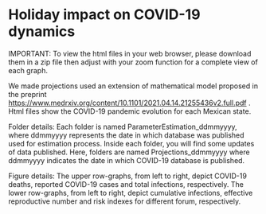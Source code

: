 # Holiday impact on COVID-19 dynamics
IMPORTANT: To view the html files in your web browser, please download them in a zip file then adjust with your zoom function for a complete view of each graph.

We made projections used an extension of mathematical model proposed in the preprint https://www.medrxiv.org/content/10.1101/2021.04.14.21255436v2.full.pdf . Html files show the COVID-19 pandemic evolution for each Mexican state.

Folder details: Each folder is named ParameterEstimation_ddmmyyyy, where ddmmyyyy represents the date in which database was published used for estimation process. Inside each folder, you will find some updates of data published. Here, folders are named Projections_ddmmyyyy where ddmmyyyy indicates the date in which COVID-19 database is published.

Figure details: The upper row-graphs, from left to right, depict COVID-19 deaths, reported COVID-19 cases and total infections, respectively. The lower row-graphs, from left to right, depict cumulative infections, effective reproductive number and risk indexes for different forum, respectively.
